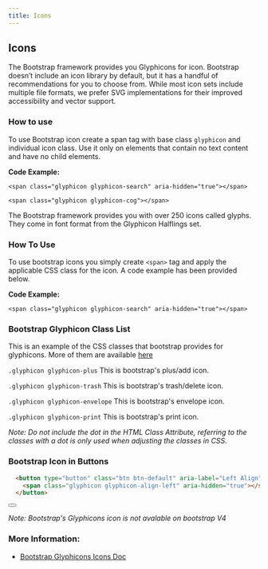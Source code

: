 ```yaml
---
title: Icons
---
```


## Icons

The Bootstrap framework provides you Glyphicons for icon.
Bootstrap doesn’t include an icon library by default, but it has a handful of recommendations for you to choose from. While most icon sets include multiple file formats, we prefer SVG implementations for their improved accessibility and vector support.



### How to use

To use Bootstrap icon create a span tag with base class `glyphicon` and  individual icon class.
Use it only on elements that contain no text content and have no child elements.

**Code Example:**

`<span class="glyphicon glyphicon-search" aria-hidden="true"></span>`

<span class="glyphicon glyphicon-search" aria-hidden="true"></span>

`<span class="glyphicon glyphicon-cog"></span>`

<span class="glyphicon glyphicon-cog"></span>

The Bootstrap framework provides you with over 250 icons called glyphs. They come in font format from the Glyphicon Halflings set.

### How To Use

To use bootstrap icons you simply create `<span>` tag and apply the applicable CSS class for the icon. A code example has been provided below.

**Code Example:**

`<span class="glyphicon glyphicon-search" aria-hidden="true"></span>`

<span class="glyphicon glyphicon-search" aria-hidden="true"></span>

### Bootstrap Glyphicon Class List

This is an example of the CSS classes that bootstrap provides for glyphicons. More of them are available <a href='https://getbootstrap.com/docs/3.3/components/#glyphicons' target='_blank' rel='nofollow'>here</a>

`.glyphicon glyphicon-plus` This is bootstrap's plus/add icon.

<span class="glyphicon glyphicon-plus" aria-hidden="true"></span>

`.glyphicon glyphicon-trash` This is bootstrap's trash/delete icon.
<span class="glyphicon glyphicon-trash" aria-hidden="true"></span>

`.glyphicon glyphicon-envelope` This is bootstrap's envelope icon.
<span class="glyphicon glyphicon-envelope" aria-hidden="true"></span>

`.glyphicon glyphicon-print` This is bootstrap's print icon.
<span class="glyphicon glyphicon-print" aria-hidden="true"></span>

_Note: Do not include the dot in the HTML Class Attribute, referring to the classes with a dot is only used when adjusting the classes in CSS._

### Bootstrap Icon in Buttons

```html
  <button type="button" class="btn btn-default" aria-label="Left Align">
    <span class="glyphicon glyphicon-align-left" aria-hidden="true"></span>
  </button>
```
<button type="button" class="btn btn-default" aria-label="Left Align">
  <span class="glyphicon glyphicon-align-left" aria-hidden="true"></span>
</button>

_Note: Bootstrap's Glyphicons icon is not avalable on bootstrap V4_

### More Information:

- [Bootstrap Glyphicons Icons Doc](https://getbootstrap.com/docs/3.3/components/#glyphicons)
